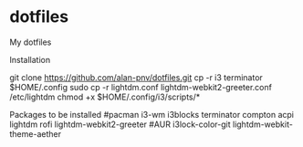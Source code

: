 # dotfiles
My dotfiles

Installation

git clone https://github.com/alan-pnv/dotfiles.git
cp -r i3 terminator $HOME/.config
sudo cp -r lightdm.conf  lightdm-webkit2-greeter.conf /etc/lightdm
chmod +x $HOME/.config/i3/scripts/*


Packages to be installed
#pacman
i3-wm i3blocks terminator compton acpi lightdm rofi lightdm-webkit2-greeter 
#AUR
i3lock-color-git lightdm-webkit-theme-aether 
